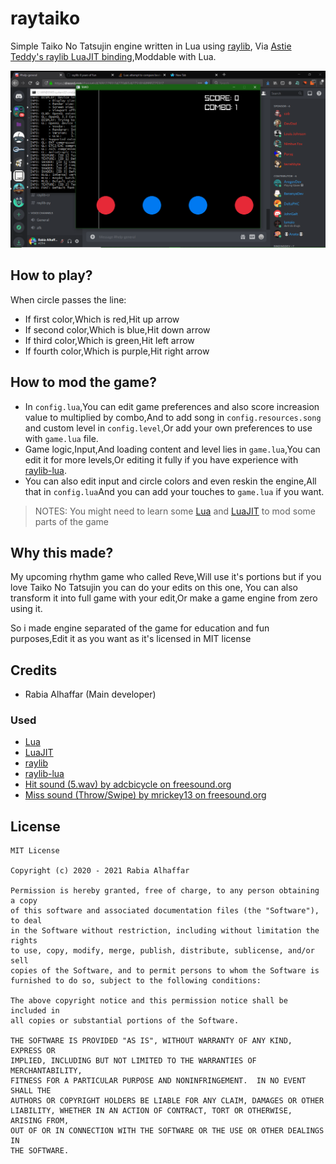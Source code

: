 # raytaiko
Simple Taiko No Tatsujin engine written in Lua using [raylib](http://www.raylib.com), Via [Astie Teddy's raylib LuaJIT binding](https://github.com/TSnake41/raylib-lua),Moddable with Lua.

<img src="https://github.com/Rabios/raytaiko/blob/master/Screenshot%20(193).png">

## How to play?

When circle passes the line:

- If first color,Which is red,Hit up arrow
- If second color,Which is blue,Hit down arrow
- If third color,Which is green,Hit left arrow
- If fourth color,Which is purple,Hit right arrow

## How to mod the game?

- In `config.lua`,You can edit game preferences and also score increasion value to multiplied by combo,And to add song in `config.resources.song` and custom level in `config.level`,Or add your own preferences to use with `game.lua` file.
- Game logic,Input,And loading content and level lies in `game.lua`,You can edit it for more levels,Or editing it fully if you have experience with [raylib-lua](https://github.com/TSnake41/raylib-lua).
- You can also edit input and circle colors and even reskin the engine,All that in `config.lua`And you can add your touches to `game.lua` if you want.

> NOTES: You might need to learn some [Lua](https://lua.org) and [LuaJIT](https://luajit.org) to mod some parts of the game

## Why this made?

My upcoming rhythm game who called Reve,Will use it's portions but if you love Taiko No Tatsujin you can do your edits on this one, You can also transform it into full game with your edit,Or make a game engine from zero using it.

So i made engine separated of the game for education and fun purposes,Edit it as you want as it's licensed in MIT license

## Credits

- Rabia Alhaffar (Main developer)

### Used

- [Lua](https://lua.org)
- [LuaJIT](https://luajit.org)
- [raylib](http://www.raylib.com)
- [raylib-lua](https://github.com/TSnake41/raylib-lua)
- [Hit sound (5.wav) by adcbicycle on freesound.org](https://freesound.org/people/adcbicycle/sounds/13909)
- [Miss sound (Throw/Swipe) by mrickey13 on freesound.org](https://freesound.org/people/mrickey13/sounds/515625)

## License
```
MIT License

Copyright (c) 2020 - 2021 Rabia Alhaffar

Permission is hereby granted, free of charge, to any person obtaining a copy
of this software and associated documentation files (the "Software"), to deal
in the Software without restriction, including without limitation the rights
to use, copy, modify, merge, publish, distribute, sublicense, and/or sell
copies of the Software, and to permit persons to whom the Software is
furnished to do so, subject to the following conditions:

The above copyright notice and this permission notice shall be included in
all copies or substantial portions of the Software.

THE SOFTWARE IS PROVIDED "AS IS", WITHOUT WARRANTY OF ANY KIND, EXPRESS OR
IMPLIED, INCLUDING BUT NOT LIMITED TO THE WARRANTIES OF MERCHANTABILITY,
FITNESS FOR A PARTICULAR PURPOSE AND NONINFRINGEMENT.  IN NO EVENT SHALL THE
AUTHORS OR COPYRIGHT HOLDERS BE LIABLE FOR ANY CLAIM, DAMAGES OR OTHER
LIABILITY, WHETHER IN AN ACTION OF CONTRACT, TORT OR OTHERWISE, ARISING FROM,
OUT OF OR IN CONNECTION WITH THE SOFTWARE OR THE USE OR OTHER DEALINGS IN
THE SOFTWARE.
```
